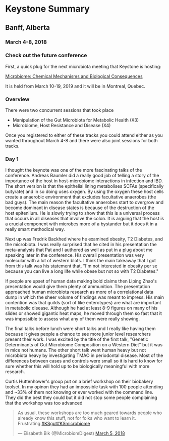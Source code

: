 # Keystone Summary
## Banff, Alberta
### March 4-8, 2018

### Check out the future conference

First, a quick plug for the next microbiota meeting that Keystone is hosting:

[Microbiome: Chemical Mechanisms and Biological Consequences](http://www.keystonesymposia.org/index.cfm?e=web.Meeting.Program&meetingid=1609)

It is held from March 10-19, 2019 and it will be in Montreal, Quebec.


### Overview

There were two concurrent sessions that took place 
 * Manipulation of the Gut Microbiota for Metabolic Health (X3)
 * Microbiome, Host Resistance and Disease (X4)

Once you registered to either of these tracks you could attend either as you wanted throughout March 4-8 and there were also joint sessions for both tracks.

### Day 1

I thought the keynote was one of the more fascinating talks of the conference. Andreas Baumler did a really good job of telling a story of the importance of the host in host-microbiome interactions in infection and IBD. The short version is that the epithelial lining metabolises SCFAs (specifically butyrate) and in so doing uses oxygen. By using the oxygen these host cells create a anaerobic environment that excludes facultative anaerobes (the bad guys). The main reason the facultative anaerobes start to overgrow and become dominant in disease states is because of the destruction of the host epitenlium. He is slowly trying to show that this is a universal process that occurs in all diseases that involve the colon. It is arguing that the host is a crucial component with microbes more of a bystander but it does it in a really smart methodical way.

Next up was Fredrik Backhed where he examined obesity, T2 Diabetes, and the microbiota. I was really surprised that he cited in his presentation the meta-analysis that Pat and I authored as well as put in a plug about me speaking later in the conference. His overall presentation was very molecular with a lot of western blots. I think the main takeaway that I got from this talk was his statement that, "I'm not interested in obesity per se because you can live a long life while obese but not so with T2 Diabetes."

If people are upset of human data making bold claims then Liping Zhao's presentation would give them plenty of ammunition. The presentation approached human microbiota research as more of a correlational data dump in which the sheer volume of findings was meant to impress. His main contention was that guilds (sort of like enterotypes) are what are important in metabolic disease. Although he had at least 8-9 figures on many of his slides or showed gigantic heat maps, he moved through them so fast that it was impossible to assess what any of them were really showing.     

The final talks before lunch were short talks and I really like having them because it gives people a chance to see more junior level researchers present their work. I was excited by the title of the first talk, "Genetic Determinants of Gut Microbiome Composition on a Western Diet" but it was in mice not humans. The other short talk went human heavy but not microbiota heavy by investigating TMAO in periodontal disease. Most of the differences between cases and controls were small so it is hard to know for sure whether this will hold up to be biologically meaningful with more research.

Curtis Huttenhower's group put on a brief workshop on their biobakery toolset. In my opinon they had an impossible task with 100 people attending and ~33% of them not knowing or ever worked with the command line. They did the best they could but it did not stop some people complaining that the workshop was too advanced 

<div class="center">

<blockquote class="twitter-tweet" data-lang="en"><p lang="en" dir="ltr">As usual, these workshops are too much geared towards people who already know this stuff, not for folks who want to learn it. <br>Frustrating.<a href="https://twitter.com/hashtag/KSgut?src=hash&amp;ref_src=twsrc%5Etfw">#KSgut</a><a href="https://twitter.com/hashtag/KSmicrobiome?src=hash&amp;ref_src=twsrc%5Etfw">#KSmicrobiome</a></p>&mdash; Elisabeth Bik (@MicrobiomDigest) <a href="https://twitter.com/MicrobiomDigest/status/970788776892022784?ref_src=twsrc%5Etfw">March 5, 2018</a></blockquote>
<script async src="https://platform.twitter.com/widgets.js" charset="utf-8"></script>

</div>


